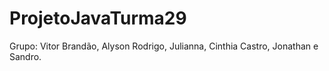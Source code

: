 # ProjetoJavaTurma29
Grupo: Vitor Brandão, Alyson Rodrigo, Julianna, Cinthia Castro, Jonathan e Sandro.
